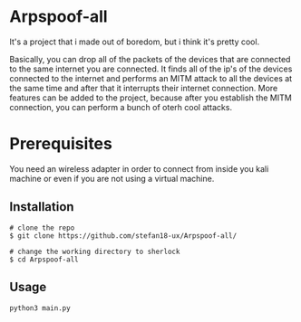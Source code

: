 # Arpspoof-all
It's a project that i made out of boredom, but i think it's pretty cool.

Basically, you can drop all of the packets of the devices that are connected to the same internet you are connected. It finds all of the ip's of the devices connected to the internet and performs an MITM attack to all the devices at the same time and after that it interrupts their internet connection.
More features can be added to the project, because after you establish the MITM connection, you can perform a bunch of oterh cool attacks.

# Prerequisites
You need an wireless adapter in order to connect from inside you kali machine or even if you are not using a virtual machine.

## Installation

```console
# clone the repo
$ git clone https://github.com/stefan18-ux/Arpspoof-all/

# change the working directory to sherlock
$ cd Arpspoof-all
```
## Usage

```
python3 main.py
```
